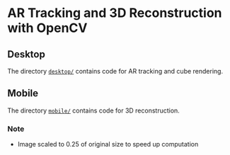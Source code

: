 # AR Tracking and 3D Reconstruction with OpenCV

## Desktop

The directory [`desktop/`](./desktop) contains code for AR tracking and cube rendering.

## Mobile

The directory [`mobile/`](./mobile) contains code for 3D reconstruction.

### Note

- Image scaled to 0.25 of original size to speed up computation

